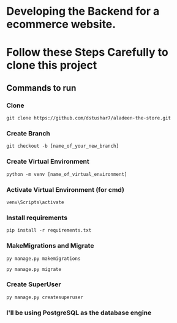 # Developing the Backend for a ecommerce website.


# Follow these Steps Carefully to clone this project
## Commands to run
### Clone
```commandline
git clone https://github.com/dstushar7/aladeen-the-store.git
```
### Create Branch
```commandline
git checkout -b [name_of_your_new_branch]
```
### Create Virtual Environment
```commandline
python -m venv [name_of_virtual_environment]
```
### Activate Virtual Environment (for cmd)
```commandline
venv\Scripts\activate
```
### Install requirements
```commandline
pip install -r requirements.txt
```
### MakeMigrations and Migrate
```commandline
py manage.py makemigrations
```
```commandline
py manage.py migrate
```
### Create SuperUser
```commandline
py manage.py createsuperuser
```

### I'll be using PostgreSQL as the database engine
